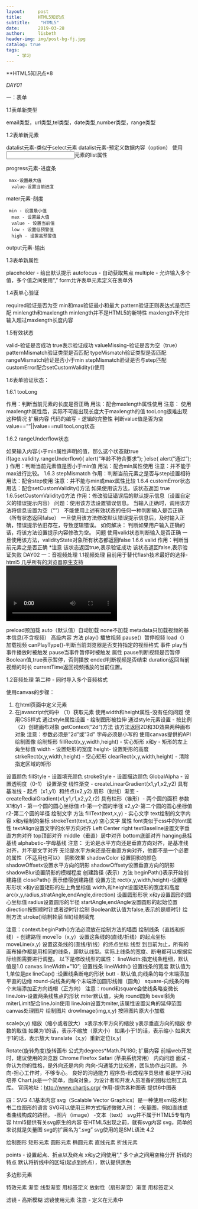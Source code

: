 ```yaml
---
layout:     post
title:      HTML5知识点
subtitle:    "HTML5"
date:       2019-03-28
author:     lisbeth
header-img: img/post-bg-fj.jpg
catalog: true
tags:
    - 学习
---
```

**HTML5知识点*8

*DAY01*

一：表单

1.1表单新类型

  email类型，url类型,tel类型，date类型,number类型，range类型
  
1.2表单新元素

  datalist元素-类似于select元素
     datalist元素-预定义数据内容（option）
     使用<input>元素的list属性
     
  progress元素-进度条
  
     max-设置最大值
      value-设置当前进度
      
  mater元素-刻度
  
     min - 设置最小值
      max - 设置最大值
      value - 设置当前值
      low - 设置低预警值
      high - 设置高预警值
  output元素-输出
  
1.3表单新属性

   placeholder - 给出默认提示
    autofocus - 自动获取焦点
    multiple - 允许输入多个值，多个值之间使用”,”
    form允许表单元素定义在表单外
    
1.4表单心验证

   required验证是否为空
    min和max验证最小和最大
    pattern验证正则表达式是否匹配
    minlength和maxlength
    minlength并不是HTML5的新特性
    maxlength不允许输入超过maxlength长度内容
      
1.5有效状态

   valid-验证是否成功
   true表示验证成功
   valueMissing-验证是否为空（true） 
   patternMismatch验证类型是否匹配
   typeMismatch验证类型是否匹配
   rangeMismatch验证是否小于min
   stepMismatch验证是否与step匹配
   customError配合setCustomValidity()使用
   
1.6表单验证状态：

1.6.1 tooLong

作用：判断当前元素的长度是否正确
用法：配合maxlength属性使用
注意：
使用maxlength属性后，实际不可能出现长度大于maxlength的值
tooLong很难出现这种情况
扩展内容
   代码的编写 - 逻辑的完整性
判断value值是否为空
 value==””||value==null
tooLong状态

1.6.2 rangeUnderflow状态

  如果输入内容小于min属性声明的值，那么这个状态就true
if(age.validity.rangeUnderflow){
      alert(“年龄不符合要求”);
}else{
alert(“通过”);
}
作用：判断当前元素值是否小于min值
  用法：配合min属性使用
注意：并不能于max进行比较。
1.6.3 stepMismatch
   作用：判断当前元素之是否与step设置相符
    用法：配合step使用
    注意：并不能与min或max属性比较
1.6.4 customError状态
   用法：配合setCustomValidity()方法 
如果使用该方法，该状态返回 true
1.6.5setCustomValidity()方法
作用：修改验证错误后的默认提示信息（设置自定义的错误提示内容）
问题：使用该方法设置错误信息。
当输入正确时，调用该方法将信息设置为空（“”）
不能使用上述有效状态的任何一种判断输入是否正确（所有状态返回false）
一旦使用该方法修改默认错误提示信息后，及时输入正确，错误提示依旧存在，导致逻辑错误。
如何解决：
    判断如果用户输入正确的话，将该方法设置提示内容修改为空。
 问题 
    使用valid状态判断输入是否正确
    一旦使用该方法，validityState对象所有状态都返回false
1.6.6 valid
   作用：判断当前元素之是否正确
   *注意
     该状态返回true,表示验证成功
     该状态返回false,表示验证失败
DAY02
一：音视频处理
   1.1视频处理
目前用于替代flash技术最好的选择-html5
  几乎所有的浏览器原生支持<video>元素
  性能更高
   智能
如何实现视频处理---<video>
      <video> 元素处理视频
     如果当前浏览器不支持<video>元素
       在<video>元素内编写提示内容
属性
  src引入视频文件的路径
  autoplay自动播放视频
<video>支持的视频格式
  MP4格式-目前比较主流
  OGG格式-多用于移动端
  webM格式-目前唯一支持超高清格式
<video>元素的属性
  src引入视频的路径
  autoplay自动播放视频
  controls提供控制面板
  loop表示循环播放
  poster设置播放之前显示的图片
  width和height设置显示视频的宽度和高度

preload预加载
  auto（默认值）自动加载
   none不加载
   metadata只加载视频的基本信息(不含视频）
高级内容 
方法
     play() 播放视频
     pause(）暂停视频
     load（）加载视频
     canPlayType()-判断当前浏览器是否支持指定的视频格式
事件
play当事件播放时被触发
pause当事件暂停时被触发
属性
pause判断视频是否暂停
  Boolean值,true表示暂停，否则播放
ended判断视频是否结束
duration返回当前视频的时长
currentTime返回视频播放的当前位置。

   1.2音频处理
<audio>元素
   第一种，只支持一种音频格式
  <dudio src=”音频文件的路径”></audio>
第二种 -  同时导入多个音频格式
<audio>
  <source src=”一种音频格式” />
  <source src=”一种音频格式” />
  <source src=”一种音频格式” />
</audio>
<audio>元素支持音频格式
   MP3目前最流行
   OGG格式
   WAV比较老的格式
<audio>元素的属性
   outoplay
   loop
   controls
Canvas(画布）
 基本内容
   简单的来说，HTML提供的新元素<canvas>
  canvas在HTML页面中提供画布功能
在画布中绘制各种图形
canvas绘制的图形与html页面无关
     无法通过DOM获取绘制的图形
     无法为绘制的图像绑定DOM事件
   只能使用Canvas提供的API
canvas用途
   在HTML页面中绘制图标（例如例如柱状图，饼状图等）
   网页游戏 - flash技术
     使用html5中的canvas

使用canvas的步骤：
 1. 在html页面中定义<canvas>元素
 2. 在javascript代码中
（1）获取<canvas>元素
      使用width和height属性-没有任何问题
      使用CSS样式
         通过style属性设置 - 绘制图形被拉伸
           通过style元素设置 - 按比例
（2）创建画布对象
  getContext(“2d”)方法
     该方法返回2D和3D效果两种画布对象
   注意：参数必须是”2d”或”3d”  字母必须是小写的
  使用canvas提供的API
绘制图像
绘制矩形
  fillRect(x,y,width,height)  - 实心矩形
        x和y - 矩形的左上角坐标值
        width - 设置矩形的宽度
        height- 设置矩形的高度
strkeRect(x,y,width,height)  - 空心矩形
    clearRect(x,y,width,height) - 清除指定区域的矩形

设置颜色 
fillStyle  - 设置填充颜色
    strokeStyle  - 设置描边颜色
    GlobalAlpha  - 设置透明度（0-1）
设置渐变
    线性渐变  -  createLinearGradient(x1,y1,x2,y2)
      具有基准线  - 起点（x1,y1）和终点(x2,y2)
    扇形（射线）渐变 - createRedialGradient(x1,y1,r1,x2,y2,r2)
     具有柱形（锥形）- 两个圆的面积
     参数
        X1和y1 - 第一个圆的圆心坐标值
        r1-第一个圆的半径
        x2,y2-第二个圆的圆心坐标值
        r2-第二个圆的半径
  绘制文字
     方法
       fillText(text,x,y) - 实心文字
   text绘制的文字内容
   x和y绘制的坐标
 strokeText(text,x,y) 空心文字
 属性
    font类似于css中的font属性
textAlign设置文字的水平方向对齐
  Left
  Center
  right
textBaseline设置文字垂直方向对齐
 top顶部对齐
middle（垂直）居中对齐
bottom底部对齐
hanging悬挂基线
alphabetic-字母基线
注意：
无论是水平方向还是垂直方向对齐，是基准线对齐，并不是文字对齐
无论是水平方向还是在垂直方向对齐，他都不是一个必要的属性（不适用也可以）
阴影效果
   shadowColor 设置阴影的颜色
shadowOffsetx设置水平方向的阴影
shadowOffsety设置垂直方向的阴影
shadowBlur设置阴影的模糊程度
创建路径
   (表示）方法
beginPath()表示开始创建路径
closePath() 表示借宿创建路径
设置方法
rect(x,y,width,height)-设置矩形形状
  x和y设置矩形的左上角坐标值
   width,和height设置矩形的宽度和高度
arc(x,y,radius,stratAngle,endAngle,direction)
   设置圆形形状
   x和y设置圆形的圆心坐标值
   radius设置圆形的半径
   startAngle,endAngle设置圆形的起始位置
direction按照顺时针或者逆时针绘制
  Boolean默认值为false,表示的是顺时针
绘制方法
  stroke()绘制轮廓
   fill()绘制填充

注意：context.beginPath()方法必须放在绘制方法的墙面
绘制线条（直线和折线）- 创建路径
  moveTo（x,y）设置这条线的(直线/折线）的起点坐标
   moveLine(x,y) 设置这条线的(直线/折线）的终点坐标
线型
   到目前为止，所有的画布操作都是用相同的线条，即默认线型。实际上线条的宽度、断电都可以根据实际绘图需要进行调整。
以下是修改线型的属性：
lineWidth:指定线条粗细，默认值是1.0
canvas.lineWidth=”10”;
设置线条
  lineWidth() 设置线条的宽度
     默认值为1,单位是px
  lineCap() :设置线条断电的形状
      butt - 默认值,向线条的每个末端添加平直的边缘
      round-向线条的每个末端添加圆形线帽（圆角）
      square-向线条的每个末端添加正方向线帽（正方向）
   注意：round和square会使线条略变微长
  lineJoin-设置两条线焦点的形状
      miter默认值，尖角
       round圆角
       bevel斜角
miterLimit配合lineJoin使用
      lineJoin设置为miter,该属性设置尖角的延伸范围
canvas处理图片
   绘制图片
drowImage(img,x,y) 按照图片原大小加载
 
    
scale(x,y) 缩放（缩小或者放大）
  x表示水平方向的缩放
  y表示垂直方向的缩放
参数的取值
  如果为1的话，表示不缩放（原大小）
  如果小于1的话，表示缩小
如果大于1的话，表示放大
translate（x,y）重新定位(x,y)

Rotate(旋转角度)旋转画布
  公式为degrees*Math.PI/180;
扩展内容
  前端web开发时，建议使用的浏览器
Chrome
Firefox
Safari (苹果系统常用）
内向问题
  面试 - 你认为你的性格，是外向还是内向
     内向-沟通能力比较差，团队协作出问题。
     外向-担心工作时，不够专心。
 良好的沟通能力
   程序员-形成程序员思维
都是学习和培养
Chart.js是一个简单，面向对象，为设计者和开发人员准备的图标绘制工具库。
官网地址：http://www.chartjs.org/
作用-提供各种图表
提供6中图表

四：SVG
  4.1基本内容
svg（Scalable Vector Graphics）是一种使用xml技术标书二位图形的语言
SVG可以使用三种方式描述微微入刑：
-矢量图，例如直线或者曲线构成的路径。
-图片（image）
-文本（text）
svg并不属于HTML5专有内容
   html5提供有关svg原生的内容
在HTML5出现之前，就有svg内容
svg，简单的来说就是矢量图
svg的扩展名为“.svg”
svg使用的是SML语法
4.2
     
绘制图形
  矩形元素
    <rect x=”” y=”” width=”” height=”” />
  圆形元素
<circle cx=”” cy=”” r=”” />
  椭圆元素
<ellipse cx=”” cy=”” rx=”” ry=”” />
直线元素
  <line x1=”” y1=”” x2=”” y2=””/>
折线元素
 <polyline points=””>

points - 设置起点、折点以及终点
   x和y之间使用","
   多个点之间用空格分开
折线的特点
  默认将折线中的区域(起点到终点），默认提供黑色

多边形元素
 <polygon points=””/>

特效元素
  渐变
     线型渐变  用<linearGradient>标签定义
      放射性（扇形渐变）渐变 用<radiaGradient>标签定义
             
  滤镜 - 高斯模糊
   滤镜使用<filter>元素
   注意 - 定义在<defs>元素中
